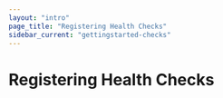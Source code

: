 ```yaml
---
layout: "intro"
page_title: "Registering Health Checks"
sidebar_current: "gettingstarted-checks"
---
```


# Registering Health Checks

